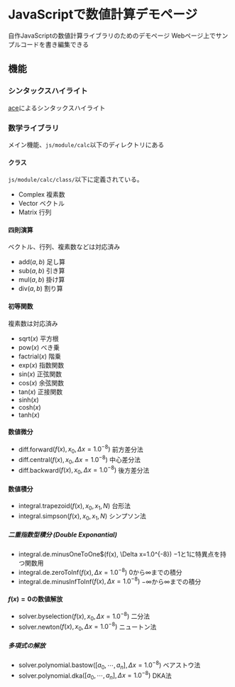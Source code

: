 # JavaScriptで数値計算デモページ
自作JavaScriptの数値計算ライブラリのためのデモページ
Webページ上でサンプルコードを書き編集できる

## 機能
### シンタックスハイライト
[ace](https://ace.c9.io/)によるシンタックスハイライト <!-- BSD License -->

### 数学ライブラリ
メイン機能、`js/module/calc`以下のディレクトリにある
#### クラス
`js/module/calc/class/`以下に定義されている。
- Complex 複素数
- Vector ベクトル
- Matrix 行列
#### 四則演算
ベクトル、行列、複素数などは対応済み
- add$(a, b)$ 足し算
- sub$(a, b)$ 引き算
- mul$(a, b)$ 掛け算
- div$(a, b)$ 割り算
#### 初等関数
複素数は対応済み
- sqrt$(x)$ 平方根
- pow$(x)$ べき乗
- factrial$(x)$ 階乗
- exp$(x)$ 指数関数
- sin$(x)$ 正弦関数
- cos$(x)$ 余弦関数
- tan$(x)$ 正接関数
- sinh$(x)$
- cosh$(x)$
- tanh$(x)$

#### 数値微分
- diff.forward$(f(x), x_0, \Delta x=1.0^{-8})$ 前方差分法
- diff.central$(f(x), x_0, \Delta x=1.0^{-8})$ 中心差分法
- diff.backward$(f(x), x_0, \Delta x=1.0^{-8})$ 後方差分法
#### 数値積分
- integral.trapezoid$(f(x), x_0, x_1, N)$ 台形法
- integral.simpson$(f(x), x_0, x_1, N)$ シンプソン法
##### 二重指数型積分 (Double Exponantial)
- integral.de.minusOneToOne$(f(x), \Delta x=1.0^{-8}) $-1$と$1$に特異点を持つ関数用
- integral.de.zeroToInf$(f(x), \Delta x=1.0^{-8})$ $0$から$\infty$までの積分
- integral.de.minusInfToInf$(f(x), \Delta x=1.0^{-8})$ $-\infty$から$\infty$までの積分

#### $f(x)=0$の数値解放
- solver.byselection$(f(x), x_0, \Delta x=1.0^{-8})$ 二分法
- solver.newton$(f(x), x_0, \Delta x=1.0^{-8})$ ニュートン法
##### 多項式の解放
- solver.polynomial.bastow$([a_0, \cdots, a_n], \Delta x=1.0^{-8})$ ベアストウ法
- solver.polynomial.dka$([a_0, \cdots, a_n], \Delta x=1.0^{-8})$ DKA法
